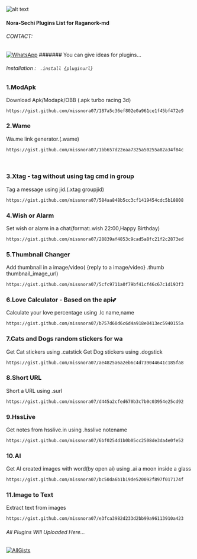 ![alt text](https://encrypted-tbn0.gstatic.com/images?q=tbn:ANd9GcQ3YUxlP0tXVD4Ljz9zgnje-PJ9NzI4o40O7A&usqp=CAU)
#### Nora-Sechi Plugins List for Raganork-md
###### CONTACT:

[![WhatsApp](https://img.shields.io/badge/-WhatsApp-4CA143?style=flat&logo=WhatsApp&logoColor=white)](https://wa.me/17732956880?text=*_From+Github🌿_*)
####### You can give ideas for plugins... 

###### Installation : ``` .install {pluginurl}```

<!-- PLUGIN LIST-->
### 1.ModApk
Download Apk/Modapk/OBB
(.apk turbo racing 3d)<br>
```
https://gist.github.com/missnora07/187a5c36ef802e0a961ce1f45bf472e9
```
### 2.Wame
Wa.me link generator.(.wame)<br>
```sh
https://gist.github.com/missnora07/1bb657d22eaa7325a50255a82a34f84c
```
<br>

### 3.Xtag - tag without using tag cmd in group
Tag a message using jid.(.xtag groupjid)
```sh
https://gist.github.com/missnora07/584aa848b5cc3cf1419454cdc5b18808
```
### 4.Wish or Alarm
Set wish or alarm in a chat(format:.wish 22:00,Happy Birthday)
```sh
https://gist.github.com/missnora07/28839af4853c9cad5a8fc21f2c2873ed
```
### 5.Thumbnail Changer
Add thumbnail in a image/video( {reply to a image/video} .thumb thumbnail_image_url)
```sh
https://gist.github.com/missnora07/5cfc9711a0f79bf41cf46c67c1d193f3
```
### 6.Love Calculator - Based on the api💕
Calculate your love percentage using .lc name,name
```sh
https://gist.github.com/missnora07/b757d60d6c6d4a918e0413ec5940155a
```
### 7.Cats and Dogs random stickers for wa
Get Cat stickers using  .catstick
Get Dog stickers using  .dogstick
```sh
https://gist.github.com/missnora07/ae4825a6a2eb6c4d739044641c185fa8
```

### 8.Short URL
Short a URL using  .surl
```sh
https://gist.github.com/missnora07/d445a2cfed670b3c7b0c03954e25cd92
```
### 9.HssLive
Get notes from hsslive.in using .hsslive notename
```sh
https://gist.github.com/missnora07/6bf0254d1b0b05cc2508de3da4e0fe52
```
### 10.AI
Get AI created images with word(by open ai) using .ai a moon inside a glass
```sh
https://gist.github.com/missnora07/bc50da6b1b19de520092f897f017174f
```
### 11.Image to Text
Extract text from images
```sh
https://gist.github.com/missnora07/e3fca3982d233d2bb99a96113910a423
```

###### All Plugins Will Uploaded Here... 
[![AllGists](https://gists-readme.yizack.com/api/pin?user=missnora07&id=xtag.js&owner=true)](https://gist.github.com/missnora07)
